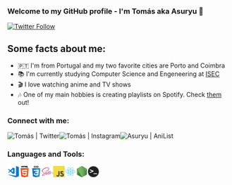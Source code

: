### Welcome to my GitHub profile - I'm Tomás aka Asuryu 👋

[![Twitter Follow](https://img.shields.io/twitter/follow/TomasVDCouto)](https://img.shields.io/twitter/follow/TomasVDCouto)

## Some facts about me:

- 🇵🇹  I'm from Portugal and my two favorite cities are Porto and Coimbra
- 📚 I'm currently studying Computer Science and Engeneering at [ISEC][isec]
- 🎬 I love watching anime and TV shows
- 🎶 One of my main hobbies is creating playlists on Spotify. Check [them][spotify] out!

### Connect with me:


[<img align="left" alt="Tomás | Twitter" height="22px" src="https://upload.wikimedia.org/wikipedia/sco/thumb/9/9f/Twitter_bird_logo_2012.svg/1200px-Twitter_bird_logo_2012.svg.png" />][twitter]
[<img align="left" alt="Tomás | Instagram" height="24px" src="https://upload.wikimedia.org/wikipedia/commons/thumb/e/e7/Instagram_logo_2016.svg/2048px-Instagram_logo_2016.svg.png" />][instagram]
[<img align="left" alt="Asuryu | AniList" height="24px" src="https://anilist.co/img/icons/android-chrome-512x512.png" />][anilist]

<br />

### Languages and Tools:

<img align="left" alt="Visual Studio Code" width="26px" src="https://raw.githubusercontent.com/github/explore/80688e429a7d4ef2fca1e82350fe8e3517d3494d/topics/visual-studio-code/visual-studio-code.png" />
<img align="left" alt="HTML5" width="26px" src="https://raw.githubusercontent.com/github/explore/80688e429a7d4ef2fca1e82350fe8e3517d3494d/topics/html/html.png" />
<img align="left" alt="CSS3" width="26px" src="https://raw.githubusercontent.com/github/explore/80688e429a7d4ef2fca1e82350fe8e3517d3494d/topics/css/css.png" />
<img align="left" alt="Sass" width="26px" src="https://raw.githubusercontent.com/github/explore/80688e429a7d4ef2fca1e82350fe8e3517d3494d/topics/sass/sass.png" />
<img align="left" alt="JavaScript" width="26px" src="https://raw.githubusercontent.com/github/explore/80688e429a7d4ef2fca1e82350fe8e3517d3494d/topics/javascript/javascript.png" />
<img align="left" alt="React" width="26px" src="https://raw.githubusercontent.com/github/explore/80688e429a7d4ef2fca1e82350fe8e3517d3494d/topics/react/react.png" />
<img align="left" alt="Node.js" width="26px" src="https://raw.githubusercontent.com/github/explore/80688e429a7d4ef2fca1e82350fe8e3517d3494d/topics/nodejs/nodejs.png" />
<img align="left" alt="Terminal" width="26px" src="https://raw.githubusercontent.com/github/explore/80688e429a7d4ef2fca1e82350fe8e3517d3494d/topics/terminal/terminal.png" />

<br />
<br />




[spotify]: https://open.spotify.com/user/dc6z2c2jrpuh302ct04janhhh
[isec]: https://www.isec.pt/
[twitter]: https://twitter.com/TomasVDCouto
[anilist]: https://anilist.co/user/RedExtremePT
[instagram]: https://www.instagram.com/tomasvdcouto/
